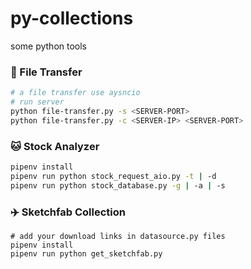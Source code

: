
# py-collections

some python tools

### 🐶 File Transfer
```bash
# a file transfer use aysncio
# run server
python file-transfer.py -s <SERVER-PORT>
python file-transfer.py -c <SERVER-IP> <SERVER-PORT>
```

###  🐱 Stock Analyzer
```bash
pipenv install
pipenv run python stock_request_aio.py -t | -d
pipenv run python stock_database.py -g | -a | -s
```


###  ✈️ Sketchfab Collection
```
# add your download links in datasource.py files
pipenv install
pipenv run python get_sketchfab.py
```
